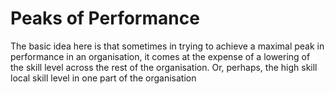 # Peaks of Performance

The basic idea here is that sometimes in trying to achieve a maximal peak in performance in an organisation, it comes at the expense of a lowering of the skill level across the rest of the organisation. Or, perhaps, the high skill local skill level in one part of the organisation 
